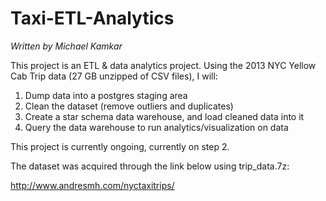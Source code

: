 # Taxi-ETL-Analytics

_Written by Michael Kamkar_

This project is an ETL & data analytics project. Using the 2013 NYC Yellow Cab Trip data (27 GB unzipped of CSV files), I will:

1. Dump data into a postgres staging area
2. Clean the dataset (remove outliers and duplicates)
3. Create a star schema data warehouse, and load cleaned data into it
4. Query the data warehouse to run analytics/visualization on data

This project is currently ongoing, currently on step 2. 

The dataset was acquired through the link below using trip_data.7z:

http://www.andresmh.com/nyctaxitrips/

